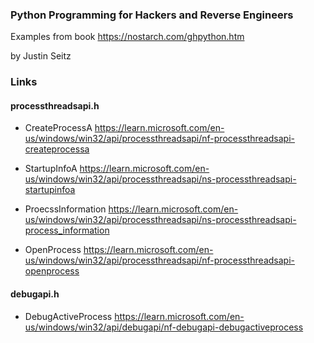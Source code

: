### Python Programming for Hackers and Reverse Engineers

Examples from book https://nostarch.com/ghpython.htm

by Justin Seitz

### Links

#### processthreadsapi.h

* CreateProcessA
https://learn.microsoft.com/en-us/windows/win32/api/processthreadsapi/nf-processthreadsapi-createprocessa

* StartupInfoA
https://learn.microsoft.com/en-us/windows/win32/api/processthreadsapi/ns-processthreadsapi-startupinfoa

* ProecssInformation
https://learn.microsoft.com/en-us/windows/win32/api/processthreadsapi/ns-processthreadsapi-process_information

* OpenProcess
https://learn.microsoft.com/en-us/windows/win32/api/processthreadsapi/nf-processthreadsapi-openprocess

#### debugapi.h
* DebugActiveProcess
https://learn.microsoft.com/en-us/windows/win32/api/debugapi/nf-debugapi-debugactiveprocess